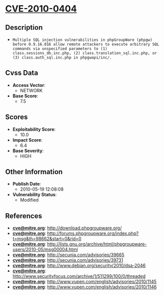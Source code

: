 
# [CVE-2010-0404](https://cve.mitre.org/cgi-bin/cvename.cgi?name=CVE-2010-0404)

## Description

- `Multiple SQL injection vulnerabilities in phpGroupWare (phpgw) before 0.9.16.016 allow remote attackers to execute arbitrary SQL commands via unspecified parameters to (1) class.sessions_db.inc.php, (2) class.translation_sql.inc.php, or (3) class.auth_sql.inc.php in phpgwapi/inc/.`

## Cvss Data

- **Access Vector**:
  - NETWORK
- **Base Score**:
  - 7.5

## Scores

- **Exploitability Score**:
  - 10.0
- **Impact Score**:
  - 6.4
- **Base Severity**:
  - HIGH

## Other Information

- **Publish Date**:
  - 2010-05-19 12:08:08
- **Vulnerability Status**:
  - Modified

## References

- **cve@mitre.org**: http://download.phpgroupware.org/
- **cve@mitre.org**: http://forums.phpgroupware.org/index.php?t=msg&th=98662&start=0&rid=0
- **cve@mitre.org**: http://lists.gnu.org/archive/html/phpgroupware-users/2010-05/msg00004.html
- **cve@mitre.org**: http://secunia.com/advisories/39665
- **cve@mitre.org**: http://secunia.com/advisories/39731
- **cve@mitre.org**: http://www.debian.org/security/2010/dsa-2046
- **cve@mitre.org**: http://www.securityfocus.com/archive/1/511299/100/0/threaded
- **cve@mitre.org**: http://www.vupen.com/english/advisories/2010/1145
- **cve@mitre.org**: http://www.vupen.com/english/advisories/2010/1146

